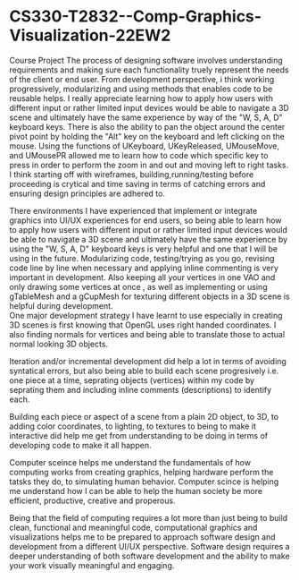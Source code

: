 # CS330-T2832--Comp-Graphics-Visualization-22EW2
Course Project
The process of designing software involves understanding requirements and making sure each functionality truely represent the needs of the client or end user. From  development perspective, i think working progressively, modularizing and using methods that enables code to be reusable helps. 
I really appreciate learning how to apply how users with different input or rather limited input devices would be able to navigate a 3D scene and ultimately have the same experience by way of the "W, S, A, D" keyboard keys. There is also the ability to pan the object around the center pivot point by holding the "Alt" key on the keyboard and left clicking on the mouse. Using the functions of UKeyboard, UKeyReleased, UMouseMove, and UMousePR allowed me to learn how to code which specific key to press in order to perform the zoom in and out and moving left to right tasks.
I think starting off with wireframes, building,running/testing before proceeding is crytical and time saving in terms of catching errors and ensuring design principles are adhered to. 

There environments I have experienced that implement or integrate graphics into UI/UX experiences for end users, so being able to learn how to apply how users with different input or rather limited input devices would be able to navigate a 3D scene and ultimately have the same experience by using the "W, S, A, D" keyboard keys is very helpful and one that I will be using in the future.
Modularizing code, testing/trying as you go, revising code line by line when necessary and applying inline commenting is very important in development. Also keeping all your vertices in one VAO and only drawing some vertices at once , as well as implementing or using gTableMesh and a gCupMesh for texturing different objects in a 3D scene is helpful during development.  
One major development strategy I have learnt to use especially in creating 3D scenes is first knowing that OpenGL uses right handed coordinates. I also finding normals for vertices and being able to translate those to actual normal looking 3D objects. 

Iteration and/or incremental development did help a lot in terms of avoiding syntatical errors, but also being able to build each scene progresively i.e. one piece at a time, seprating objects (vertices) within my code by seprating them and including inline comments (descriptions) to identify each. 

Building each piece or aspect of a scene from a plain 2D object, to 3D, to adding color coordinates, to lighting, to textures to being to make it interactive did help me get from understanding to be doing in terms of developing code to make it all happen. 

Computer sceince helps me understand the fundamentals of how computing works from creating graphics, helping hardware perform the tatsks they do, to simulating human behavior. Computer scince is helping me understand how I can be able to help the human society be more efficient, productive, creative and properous. 

Being that the field of computing requires a lot more than just being to build clean, functional and meaningful code, computational graphics and visualizations helps me to be prepared to approach software design and development from a different UI/UX perspective. Software design requires a deeper understanding of both software development and the ability to make your work visually meaningful and engaging.

